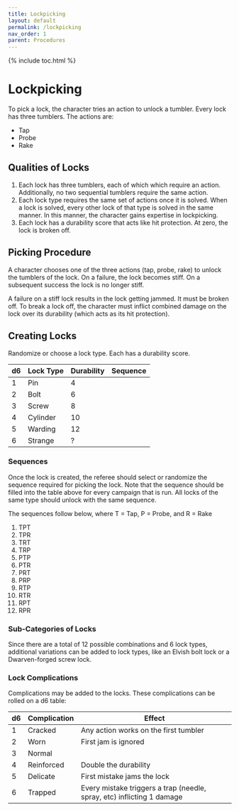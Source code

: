```yaml
---
title: Lockpicking
layout: default
permalink: /lockpicking
nav_order: 1
parent: Procedures
---
```


{% include toc.html %}

# Lockpicking

To pick a lock, the character tries an action to unlock a tumbler. Every lock has three tumblers. The actions are:

- Tap
- Probe
- Rake

## Qualities of Locks

1. Each lock has three tumblers, each of which which require an action. Additionally, no two sequential tumblers require the same action. 
2. Each lock type requires the same set of actions once it is solved. When a lock is solved, every other lock of that type is solved in the same manner. In this manner, the character gains expertise in lockpicking. 
3. Each lock has a durability score that acts like hit protection. At zero, the lock is broken off.

## Picking Procedure

A character chooses one of the three actions (tap, probe, rake) to unlock the tumblers of the lock. On a failure, the lock becomes stiff. On a subsequent success the lock is no longer stiff. 

A failure on a stiff lock results in the lock getting jammed. It must be broken off. To break a lock off, the character must inflict combined damage on the lock over its durability (which acts as its hit protection).

## Creating Locks

Randomize or choose a lock type. Each has a durability score.

| d6  | Lock Type | Durability | Sequence |
| --- | --------- | ---------- | -------- |
| 1   | Pin       | 4          |          |
| 2   | Bolt      | 6          |          |
| 3   | Screw     | 8          |          |
| 4   | Cylinder  | 10         |          |
| 5   | Warding   | 12         |          |
| 6   | Strange   | ?          |          |

### Sequences

Once the lock is created, the referee should select or randomize the sequence required for picking the lock. Note that the sequence should be filled into the table above for every campaign that is run. All locks of the same type should unlock with the same sequence. 

The sequences follow below, where T = Tap, P = Probe, and R = Rake

1. TPT
2.  TPR
3.  TRT
4.  TRP
5.  PTP
6.  PTR
7.  PRT
8.  PRP
9.  RTP
10.  RTR
11.  RPT
12.  RPR

### Sub-Categories of Locks

Since there are a total of 12 possible combinations and 6 lock types, additional variations can be added to lock types, like an Elvish bolt lock or a Dwarven-forged screw lock. 

### Lock Complications

Complications may be added to the locks. These complications can be rolled on a d6 table: 

| d6  | Complication | Effect                                                                 |
| --- | ------------ | ---------------------------------------------------------------------- |
| 1   | Cracked      | Any action works on the first tumbler                                  |
| 2   | Worn         | First jam is ignored                                                   |
| 3   | Normal       |                                                                        |
| 4   | Reinforced   | Double the durability                                                  |
| 5   | Delicate     | First mistake jams the lock                                            |
| 6   | Trapped      | Every mistake triggers a trap (needle, spray, etc) inflicting 1 damage |
